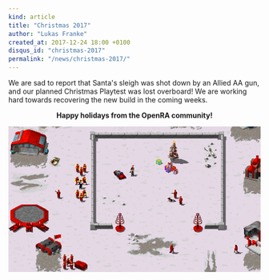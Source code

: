 ```yaml
---
kind: article
title: "Christmas 2017"
author: "Lukas Franke"
created_at: 2017-12-24 18:00 +0100
disqus_id: "christmas-2017"
permalink: "/news/christmas-2017/"
---
```



We are sad to report that Santa's sleigh was shot down by an Allied AA gun, and our planned Christmas Playtest was lost overboard! We are working hard towards recovering the new build in the coming weeks.

<div style="text-align:center" markdown="1">

<b>Happy holidays from the OpenRA community!</b>

<img src="/images/news/2017-christmas.gif" width="600">
</div>

